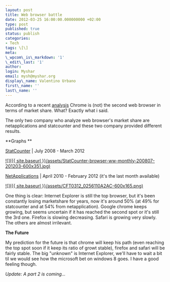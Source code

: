 ```yaml
---
layout: post
title: Web browser battle
date: 2012-03-25 16:00:00.000000000 +02:00
type: post
published: true
status: publish
categories:
- Tech
tags: \[\]
meta:
\_wpcom\_is\_markdown: '1'
\_edit\_last: '1'
author:
login: Myshar
email: mysh@myshar.org
display\_name: Valentino Urbano
first\_name: ''
last\_name: ''
---
```


According to a recent [analysis][0] Chrome is (not) the second web browser in terms of market share. What? Exactly what i said.

The only two company who analyze web browser's market share are netapplications and statcounter and  these two company provided different results.

**Graphs **

[StatCounter][1] | July 2008 - March 2012

[![]({{ site.baseurl }}/assets/StatCounter-browser-ww-monthly-200807-201203-600x351.jpg)][2]

[NetApplications][3] | April 2010 - February 2012 (it's the last month available)

[![]({{ site.baseurl }}/assets/CFT0312_0256110A2AC-600x165.png)][4]

One thing is clear: Internet Explorer is still the top browser, but it's been constantly losing marketshare for years, now it's around 50% (at 49% for statcounter and at 54% from netapplication). Google chrome keeps growing, but seems uncertain if it has reached the second spot or it's still the 3rd one. Firefox is slowing decreasing. Safari is growing very slowly. The others are almost irrilevant.

**The Future**

My prediction for the future is that chrome will keep his path (even reaching the top spot soon if it keep its ratio of growt stable), firefox and safari will be fairly stable. The big "unknown" is Internet Explorer, we'll have to wait a bit til we would see how the microsoft bet on windows 8 goes. I have a good feeling though.

_Update: A part 2 is coming..._


[0]: http://www.theverge.com/2012/3/2/2838878/browser-market-share-feb-2012-chrome-internet-explorer-firefox
[1]: http://gs.statcounter.com/#browser-ww-monthly-200807-201203
[2]: http://www.myshar.org/web-browser-battle/
[3]: http://netmarketshare.com/report.aspx?qprid=1&qpcustomb=0&qptimeframe=M&qpsp=134&qpnp=25&qpf=1
[4]: http://www.myshar.org/web-browser-battle